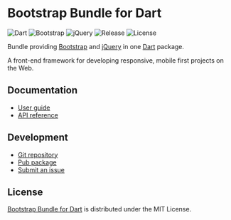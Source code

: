 # Bootstrap Bundle for Dart
![Dart](https://img.shields.io/badge/dart-%3E%3D2.1-brightgreen.svg) ![Bootstrap](https://img.shields.io/badge/bootstrap-4.2.1-yellow.svg) ![jQuery](https://img.shields.io/badge/jquery-3.3.1-yellow.svg) ![Release](https://img.shields.io/pub/v/bootstrap_bundle.svg) ![License](https://img.shields.io/badge/license-MIT-blue.svg)

Bundle providing [Bootstrap](https://getbootstrap.com) and [jQuery](https://jquery.com) in one [Dart](https://www.dartlang.org) package.

A front-end framework for developing responsive, mobile first projects on the Web.

## Documentation
- [User guide](https://dev.belin.io/bootstrap.dart)
- [API reference](https://dev.belin.io/bootstrap.dart/api)

## Development
- [Git repository](https://github.com/cedx/bootstrap.dart)
- [Pub package](https://pub.dartlang.org/packages/bootstrap_bundle)
- [Submit an issue](https://github.com/cedx/bootstrap.dart/issues)

## License
[Bootstrap Bundle for Dart](https://dev.belin.io/bootstrap.dart) is distributed under the MIT License.
